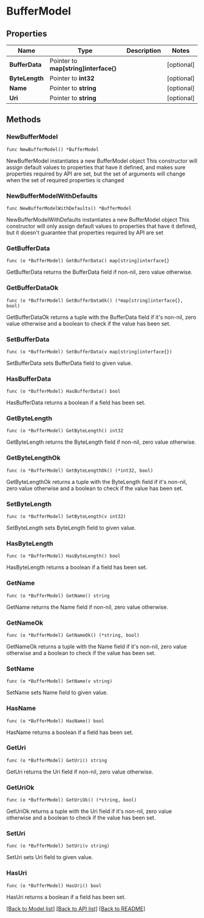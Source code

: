 # BufferModel

## Properties

Name | Type | Description | Notes
------------ | ------------- | ------------- | -------------
**BufferData** | Pointer to **map[string]interface{}** |  | [optional] 
**ByteLength** | Pointer to **int32** |  | [optional] 
**Name** | Pointer to **string** |  | [optional] 
**Uri** | Pointer to **string** |  | [optional] 

## Methods

### NewBufferModel

`func NewBufferModel() *BufferModel`

NewBufferModel instantiates a new BufferModel object
This constructor will assign default values to properties that have it defined,
and makes sure properties required by API are set, but the set of arguments
will change when the set of required properties is changed

### NewBufferModelWithDefaults

`func NewBufferModelWithDefaults() *BufferModel`

NewBufferModelWithDefaults instantiates a new BufferModel object
This constructor will only assign default values to properties that have it defined,
but it doesn't guarantee that properties required by API are set

### GetBufferData

`func (o *BufferModel) GetBufferData() map[string]interface{}`

GetBufferData returns the BufferData field if non-nil, zero value otherwise.

### GetBufferDataOk

`func (o *BufferModel) GetBufferDataOk() (*map[string]interface{}, bool)`

GetBufferDataOk returns a tuple with the BufferData field if it's non-nil, zero value otherwise
and a boolean to check if the value has been set.

### SetBufferData

`func (o *BufferModel) SetBufferData(v map[string]interface{})`

SetBufferData sets BufferData field to given value.

### HasBufferData

`func (o *BufferModel) HasBufferData() bool`

HasBufferData returns a boolean if a field has been set.

### GetByteLength

`func (o *BufferModel) GetByteLength() int32`

GetByteLength returns the ByteLength field if non-nil, zero value otherwise.

### GetByteLengthOk

`func (o *BufferModel) GetByteLengthOk() (*int32, bool)`

GetByteLengthOk returns a tuple with the ByteLength field if it's non-nil, zero value otherwise
and a boolean to check if the value has been set.

### SetByteLength

`func (o *BufferModel) SetByteLength(v int32)`

SetByteLength sets ByteLength field to given value.

### HasByteLength

`func (o *BufferModel) HasByteLength() bool`

HasByteLength returns a boolean if a field has been set.

### GetName

`func (o *BufferModel) GetName() string`

GetName returns the Name field if non-nil, zero value otherwise.

### GetNameOk

`func (o *BufferModel) GetNameOk() (*string, bool)`

GetNameOk returns a tuple with the Name field if it's non-nil, zero value otherwise
and a boolean to check if the value has been set.

### SetName

`func (o *BufferModel) SetName(v string)`

SetName sets Name field to given value.

### HasName

`func (o *BufferModel) HasName() bool`

HasName returns a boolean if a field has been set.

### GetUri

`func (o *BufferModel) GetUri() string`

GetUri returns the Uri field if non-nil, zero value otherwise.

### GetUriOk

`func (o *BufferModel) GetUriOk() (*string, bool)`

GetUriOk returns a tuple with the Uri field if it's non-nil, zero value otherwise
and a boolean to check if the value has been set.

### SetUri

`func (o *BufferModel) SetUri(v string)`

SetUri sets Uri field to given value.

### HasUri

`func (o *BufferModel) HasUri() bool`

HasUri returns a boolean if a field has been set.


[[Back to Model list]](../README.md#documentation-for-models) [[Back to API list]](../README.md#documentation-for-api-endpoints) [[Back to README]](../README.md)


